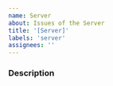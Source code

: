 ```yaml
---
name: Server
about: Issues of the Server
title: '[Server]'
labels: 'server'
assignees: ''
---
```


### Description


